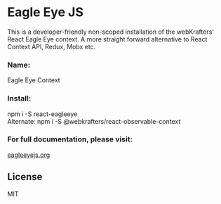 # Eagle Eye JS

This is a developer-friendly non-scoped installation of the webKrafters' React Eagle Eye context. A more straight forward alternative to React Context API, Redux, Mobx etc.

### Name:

Eagle Eye Context

### Install:

npm i -S react-eagleeye\
Alternate: npm i -S @webkrafters/react-observable-context

### For full documentation, please visit:

<a href="https://eagleeyejs.org">eagleeyejs.org</a>

## License

MIT
